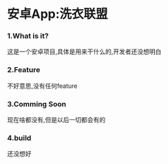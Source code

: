 安卓App:洗衣联盟
=========


### 1.What is it?
这是一个安卓项目,具体是用来干什么的,开发者还没想明白<br>

### 2.Feature
不好意思,没有任何feature<br>

### 3.Comming Soon
现在啥都没有,但是以后一切都会有的<br>

### 4.build
还没想好<br>